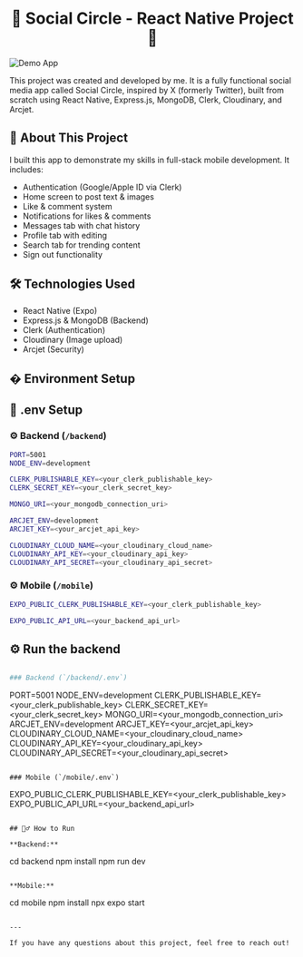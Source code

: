 <h1 align="center">📱 Social Circle - React Native Project 🚀</h1>

![Demo App](/mobile/assets/images/screenshot-for-readme.png)

This project was created and developed by me. It is a fully functional social media app called Social Circle, inspired by X (formerly Twitter), built from scratch using React Native, Express.js, MongoDB, Clerk, Cloudinary, and Arcjet.

## 🚀 About This Project

I built this app to demonstrate my skills in full-stack mobile development. It includes:

- Authentication (Google/Apple ID via Clerk)
- Home screen to post text & images
- Like & comment system
- Notifications for likes & comments
- Messages tab with chat history
- Profile tab with editing
- Search tab for trending content
- Sign out functionality

## 🛠️ Technologies Used

- React Native (Expo)
- Express.js & MongoDB (Backend)
- Clerk (Authentication)
- Cloudinary (Image upload)
- Arcjet (Security)

## � Environment Setup

## 📁 .env Setup

### ⚙️ Backend (`/backend`)

```bash
PORT=5001
NODE_ENV=development

CLERK_PUBLISHABLE_KEY=<your_clerk_publishable_key>
CLERK_SECRET_KEY=<your_clerk_secret_key>

MONGO_URI=<your_mongodb_connection_uri>

ARCJET_ENV=development
ARCJET_KEY=<your_arcjet_api_key>

CLOUDINARY_CLOUD_NAME=<your_cloudinary_cloud_name>
CLOUDINARY_API_KEY=<your_cloudinary_api_key>
CLOUDINARY_API_SECRET=<your_cloudinary_api_secret>
```

### ⚙️ Mobile (`/mobile`)

```bash
EXPO_PUBLIC_CLERK_PUBLISHABLE_KEY=<your_clerk_publishable_key>

EXPO_PUBLIC_API_URL=<your_backend_api_url>
```

## ⚙️ Run the backend

```bash

### Backend (`/backend/.env`)
```
PORT=5001
NODE_ENV=development
CLERK_PUBLISHABLE_KEY=<your_clerk_publishable_key>
CLERK_SECRET_KEY=<your_clerk_secret_key>
MONGO_URI=<your_mongodb_connection_uri>
ARCJET_ENV=development
ARCJET_KEY=<your_arcjet_api_key>
CLOUDINARY_CLOUD_NAME=<your_cloudinary_cloud_name>
CLOUDINARY_API_KEY=<your_cloudinary_api_key>
CLOUDINARY_API_SECRET=<your_cloudinary_api_secret>
```

### Mobile (`/mobile/.env`)
```
EXPO_PUBLIC_CLERK_PUBLISHABLE_KEY=<your_clerk_publishable_key>
EXPO_PUBLIC_API_URL=<your_backend_api_url>
```

## 🏃‍♂️ How to Run

**Backend:**
```
cd backend
npm install
npm run dev
```

**Mobile:**
```
cd mobile
npm install
npx expo start
```

---

If you have any questions about this project, feel free to reach out!
